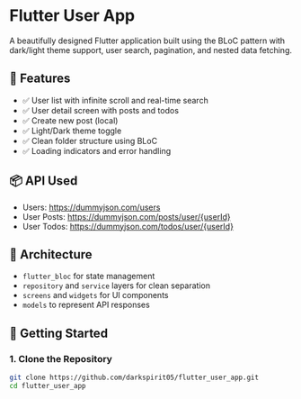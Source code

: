 # Flutter User App

A beautifully designed Flutter application built using the BLoC pattern with dark/light theme support, user search, pagination, and nested data fetching.

## 🌟 Features

- ✅ User list with infinite scroll and real-time search
- ✅ User detail screen with posts and todos
- ✅ Create new post (local)
- ✅ Light/Dark theme toggle
- ✅ Clean folder structure using BLoC
- ✅ Loading indicators and error handling

## 📦 API Used

- Users: https://dummyjson.com/users
- User Posts: https://dummyjson.com/posts/user/{userId}
- User Todos: https://dummyjson.com/todos/user/{userId}

## 🧱 Architecture

- `flutter_bloc` for state management
- `repository` and `service` layers for clean separation
- `screens` and `widgets` for UI components
- `models` to represent API responses

## 🚀 Getting Started

### 1. Clone the Repository

```bash
git clone https://github.com/darkspirit05/flutter_user_app.git
cd flutter_user_app